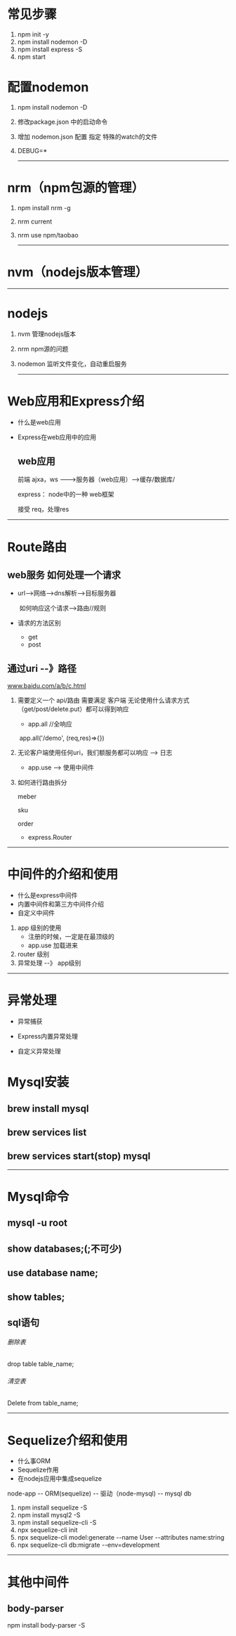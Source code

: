 # 常见步骤

1. npm init -y
2. npm install nodemon -D
3. npm install express -S
4. npm start



# 配置nodemon

1. npm install nodemon -D

2. 修改package.json 中的启动命令

3. 增加 nodemon.json 配置 指定 特殊的watch的文件

4. DEBUG=*

   ---

# nrm（npm包源的管理）

1. npm install nrm -g

2. nrm current

3. nrm use npm/taobao

   ---

# nvm（nodejs版本管理）

---

   



# nodejs

1.  nvm 管理nodejs版本

2. nrm npm源的问题

3. nodemon 监听文件变化，自动重启服务

   ---

      

# 	Web应用和Express介绍

* 什么是web应用

* Express在web应用中的应用


  ## web应用

  前端 
  ajxa，ws --->服务器（web应用）-->缓存/数据库/



  express： node中的一种 web框架

  接受 req，处理res

  

---

# Route路由

## web服务 如何处理一个请求

* url-->网络-->dns解析-->目标服务器

  ​	 如何响应这个请求-->路由//规则

* 请求的方法区别
  * get
  * post

## 通过uri --》路径

www.baidu.com/a/b/c.html

1. 需要定义一个 api/路由 需要满足 客户端 无论使用什么请求方式（get/post/delete.put）都可以得到响应

   *  app.all  //全响应

   ​         app.all('/demo', (req,res)=>{})

2. 无论客户端使用任何uri，我们额服务都可以响应 --> 日志

   * app.use --> 使用中间件

3. 如何进行路由拆分

   meber

   sku

   order

   

   * express.Router

---

# 中间件的介绍和使用

* 什么是express中间件
* 内置中间件和第三方中间件介绍
* 自定义中间件



1. app 级别的使用
   * 注册的时候，一定是在最顶级的
   * app.use 加载进来
2. router 级别
3. 异常处理 --》 app级别

---

# 异常处理

* 异常捕获

* Express内置异常处理

* 自定义异常处理

  

# Mysql安装

## brew install mysql

## brew services list

## brew services start(stop) mysql

---

# Mysql命令

## mysql -u root

## show databases;(;不可少)

## use database name;

## show tables;

## sql语句

###### 删除表

drop table table_name;

###### 清空表

Delete from table_name;

---

# Sequelize介绍和使用

* 什么事ORM
* Sequelize作用
* 在nodejs应用中集成sequelize

node-app -- ORM(sequelize) -- 驱动（node-mysql) -- mysql db



1. npm install sequelize -S
2. npm install mysql2 -S 
3. npm install sequelize-cli -S
4. npx sequelize-cli init
5. npx sequelize-cli model:generate --name User --attributes name:string
6. npx sequelize-cli db:migrate --env=development

---

# 其他中间件

## body-parser

npm install body-parser -S

